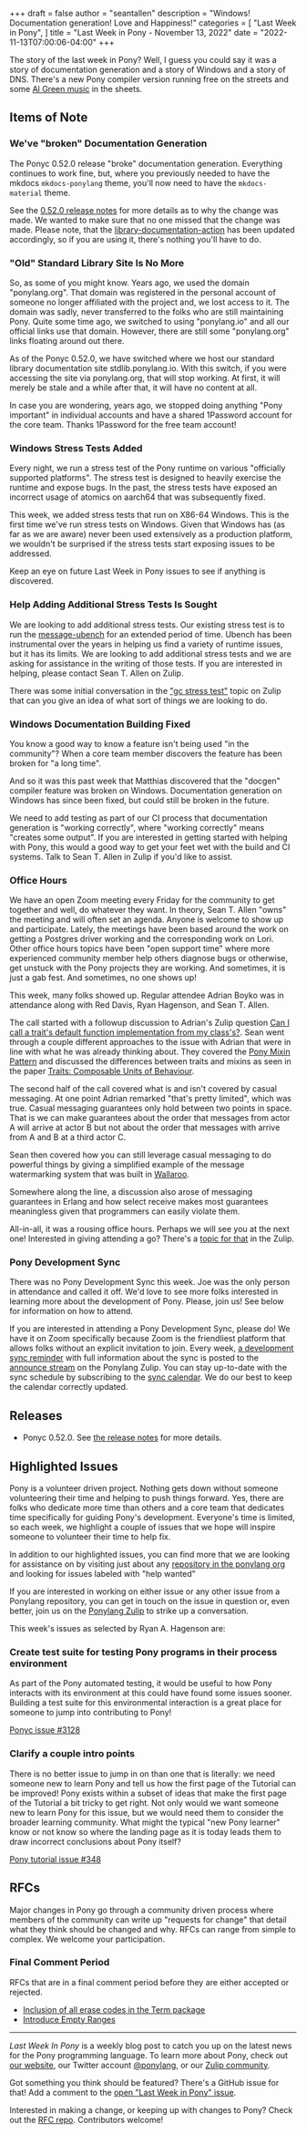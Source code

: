 +++
draft = false
author = "seantallen"
description = "Windows! Documentation generation! Love and Happiness!"
categories = [
    "Last Week in Pony",
]
title = "Last Week in Pony - November 13, 2022"
date = "2022-11-13T07:00:06-04:00"
+++

The story of the last week in Pony? Well, I guess you could say it was a story of documentation generation and a story of Windows and a story of DNS. There's a new Pony compiler version running free on the streets and some [Al Green music](https://www.youtube.com/watch?v=rqqAnjY2Rmo) in the sheets.

<!--more-->

## Items of Note

### We've "broken" Documentation Generation

The Ponyc 0.52.0 release "broke" documentation generation. Everything continues to work fine, but, where you previously needed to have the mkdocs `mkdocs-ponylang` theme, you'll now need to have the `mkdocs-material` theme.

See the [0.52.0 release notes](https://github.com/ponylang/ponyc/releases/tag/0.52.0) for more details as to why the change was made. We wanted to make sure that no one missed that the change was made. Please note, that the [library-documentation-action](https://github.com/ponylang/library-documentation-action) has been updated accordingly, so if you are using it, there's nothing you'll have to do.

### "Old" Standard Library Site Is No More

So, as some of you might know. Years ago, we used the domain "ponylang.org". That domain was registered in the personal account of someone no longer affiliated with the project and, we lost access to it. The domain was sadly, never transferred to the folks who are still maintaining Pony. Quite some time ago, we switched to using "ponylang.io" and all our official links use that domain. However, there are still some "ponylang.org" links floating around out there.

As of the Ponyc 0.52.0, we have switched where we host our standard library documentation site stdlib.ponylang.io. With this switch, if you were accessing the site via ponylang.org, that will stop working. At first, it will merely be stale and a while after that, it will have no content at all.

In case you are wondering, years ago, we stopped doing anything "Pony important" in individual accounts and have a shared 1Password account for the core team. Thanks 1Password for the free team account!

### Windows Stress Tests Added

Every night, we run a stress test of the Pony runtime on various "officially supported platforms". The stress test is designed to heavily exercise the runtime and expose bugs. In the past, the stress tests have exposed an incorrect usage of atomics on aarch64 that was subsequently fixed.

This week, we added stress tests that run on X86-64 Windows. This is the first time we've run stress tests on Windows. Given that Windows has (as far as we are aware) never been used extensively as a production platform, we wouldn't be surprised if the stress tests start exposing issues to be addressed.

Keep an eye on future Last Week in Pony issues to see if anything is discovered.

### Help Adding Additional Stress Tests Is Sought

We are looking to add additional stress tests. Our existing stress test is to run the [message-ubench](https://github.com/ponylang/ponyc/tree/main/examples/message-ubench) for an extended period of time. Ubench has been instrumental over the years in helping us find a variety of runtime issues, but it has its limits. We are looking to add additional stress tests and we are asking for assistance in the writing of those tests. If you are interested in helping, please contact Sean T. Allen on Zulip.

There was some initial conversation in the ["gc stress test"](https://ponylang.zulipchat.com/#narrow/stream/190359-ci/topic/GC.20stress.20test) topic on Zulip that can you give an idea of what sort of things we are looking to do.

### Windows Documentation Building Fixed

You know a good way to know a feature isn't being used "in the community"? When a core team member discovers the feature has been broken for "a long time".

And so it was this past week that Matthias discovered that the "docgen" compiler feature was broken on Windows. Documentation generation on Windows has since been fixed, but could still be broken in the future.

We need to add testing as part of our CI process that documentation generation is "working correctly", where "working correctly" means "creates some output". If you are interested in getting started with helping with Pony, this would a good way to get your feet wet with the build and CI systems. Talk to Sean T. Allen in Zulip if you'd like to assist.

### Office Hours

We have an open Zoom meeting every Friday for the community to get together and well, do whatever they want. In theory, Sean T. Allen "owns" the meeting and will often set an agenda. Anyone is welcome to show up and participate. Lately, the meetings have been based around the work on getting a Postgres driver working and the corresponding work on Lori. Other office hours topics have been "open support time" where more experienced community member help others diagnose bugs or otherwise, get unstuck with the Pony projects they are working. And sometimes, it is just a gab fest. And sometimes, no one shows up!

This week, many folks showed up. Regular attendee Adrian Boyko was in attendance along with Red Davis, Ryan Hagenson, and Sean T. Allen.

The call started with a followup discussion to Adrian's Zulip question [Can I call a trait's default function implementation from my class's?](https://ponylang.zulipchat.com/#narrow/stream/189985-beginner-help/topic/Can.20I.20call.20a.20trait's.20default.20function.20imp.20.20from.20my.20class's.3F). Sean went through a couple different approaches to the issue with Adrian that were in line with what he was already thinking about. They covered the [Pony Mixin Pattern](https://patterns.ponylang.io/code-sharing/mixin.html) and discussed the differences between traits and mixins as seen in the paper [Traits: Composable Units of Behaviour](https://www.researchgate.net/publication/221496370_Traits_Composable_Units_of_Behaviour).

The second half of the call covered what is and isn't covered by casual messaging. At one point Adrian remarked "that's pretty limited", which was true. Casual messaging guarantees only hold between two points in space. That is we can make guarantees about the order that messages from actor A will arrive at actor B but not about the order that messages with arrive from A and B at a third actor C.

Sean then covered how you can still leverage casual messaging to do powerful things by giving a simplified example of the message watermarking system that was built in [Wallaroo](https://github.com/seantallen/wallaroo).

Somewhere along the line, a discussion also arose of messaging guarantees in Erlang and how select receive makes most guarantees meaningless given that programmers can easily violate them.

All-in-all, it was a rousing office hours. Perhaps we will see you at the next one! Interested in giving attending a go? There's a [topic for that](https://ponylang.zulipchat.com/#narrow/stream/189934-general/topic/Office.20hours) in the Zulip.

### Pony Development Sync

There was no Pony Development Sync this week. Joe was the only person in attendance and called it off. We'd love to see more folks interested in learning more about the development of Pony. Please, join us! See below for information on how to attend.

If you are interested in attending a Pony Development Sync, please do! We have it on Zoom specifically because Zoom is the friendliest platform that allows folks without an explicit invitation to join. Every week, [a development sync reminder](https://ponylang.zulipchat.com/#narrow/stream/189932-announce/topic/Sync.20Reminder) with full information about the sync is posted to the [announce stream](https://ponylang.zulipchat.com/#narrow/stream/189932-announce) on the Ponylang Zulip. You can stay up-to-date with the sync schedule by subscribing to the [sync calendar](https://calendar.google.com/calendar/ical/59jcru6f50mrpqbm7em4iclnkk%40group.calendar.google.com/public/basic.ics). We do our best to keep the calendar correctly updated.

## Releases

- Ponyc 0.52.0. See [the release notes](https://github.com/ponylang/ponyc/releases/tag/0.52.0) for more details.

## Highlighted Issues

Pony is a volunteer driven project. Nothing gets down without someone volunteering their time and helping to push things forward. Yes, there are folks who dedicate more time than others and a core team that dedicates time specifically for guiding Pony's development. Everyone's time is limited, so each week, we highlight a couple of issues that we hope will inspire someone to volunteer their time to help fix.

In addition to our highlighted issues, you can find more that we are looking for assistance on by visiting just about any [repository in the ponylang org](https://github.com/ponylang/) and looking for issues labeled with "help wanted"

If you are interested in working on either issue or any other issue from a Ponylang repository, you can get in touch on the issue in question or, even better, join us on the [Ponylang Zulip](https://ponylang.zulipchat.com/) to strike up a conversation.

This week's issues as selected by Ryan A. Hagenson are:

### Create test suite for testing Pony programs in their process environment

As part of the Pony automated testing, it would be useful to how Pony interacts with its environment at this could have found some issues sooner. Building a test suite for this environmental interaction is a great place for someone to jump into contributing to Pony!

[Ponyc issue #3128](https://github.com/ponylang/ponyc/issues/3128)

### Clarify a couple intro points

There is no better issue to jump in on than one that is literally: we need someone new to learn Pony and tell us how the first page of the Tutorial can be improved! Pony exists within a subset of ideas that make the first page of the Tutorial a bit tricky to get right. Not only would we want someone new to learn Pony for this issue, but we would need them to consider the broader learning community. What might the typical "new Pony learner" know or not know so where the landing page as it is today leads them to draw incorrect conclusions about Pony itself?

[Pony tutorial issue #348](https://github.com/ponylang/pony-tutorial/issues/348)

## RFCs

Major changes in Pony go through a community driven process where members of the community can write up "requests for change" that detail what they think should be changed and why. RFCs can range from simple to complex. We welcome your participation.

### Final Comment Period

RFCs that are in a final comment period before they are either accepted or rejected.

- [Inclusion of all erase codes in the Term package](https://github.com/ponylang/rfcs/pull/203)
- [Introduce Empty Ranges](https://github.com/ponylang/rfcs/pull/201)

---

_Last Week In Pony_ is a weekly blog post to catch you up on the latest news for the Pony programming language. To learn more about Pony, check out [our website](https://ponylang.io), our Twitter account [@ponylang](https://twitter.com/ponylang), or our [Zulip community](https://ponylang.zulipchat.com).

Got something you think should be featured? There's a GitHub issue for that! Add a comment to the [open "Last Week in Pony" issue](https://github.com/ponylang/ponylang.github.io/issues?q=is%3Aissue+is%3Aopen+label%3Alast-week-in-pony).

Interested in making a change, or keeping up with changes to Pony? Check out the [RFC repo](https://github.com/ponylang/rfcs). Contributors welcome!
